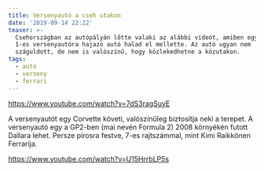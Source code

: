 ```yaml
---
title: Versenyautó a cseh utakon
date: '2019-09-14 22:22'
teaser: >-
  Csehországban az autópályán lőtte valaki az alábbi videót, amiben egy forma
  1-es versenyautóra hajazó autó halad el mellette. Az autó ugyan nem
  száguldott, de nem is valószínű, hogy közlekedhetne a közutakon.
tags:
  - autó
  - verseny
  - ferrari
---
```

https://www.youtube.com/watch?v=7dS3ragSuyE

A versenyautót egy Corvette követi, valószínűleg biztosítja neki a terepet. A versenyautó egy a GP2-ben (mai nevén Formula 2) 2008 környékén futott Dallara lehet. Persze pirosra festve, 7-es rajtszámmal, mint Kimi Raikkönen Ferrarija.

https://www.youtube.com/watch?v=U15HrrbLP5s
